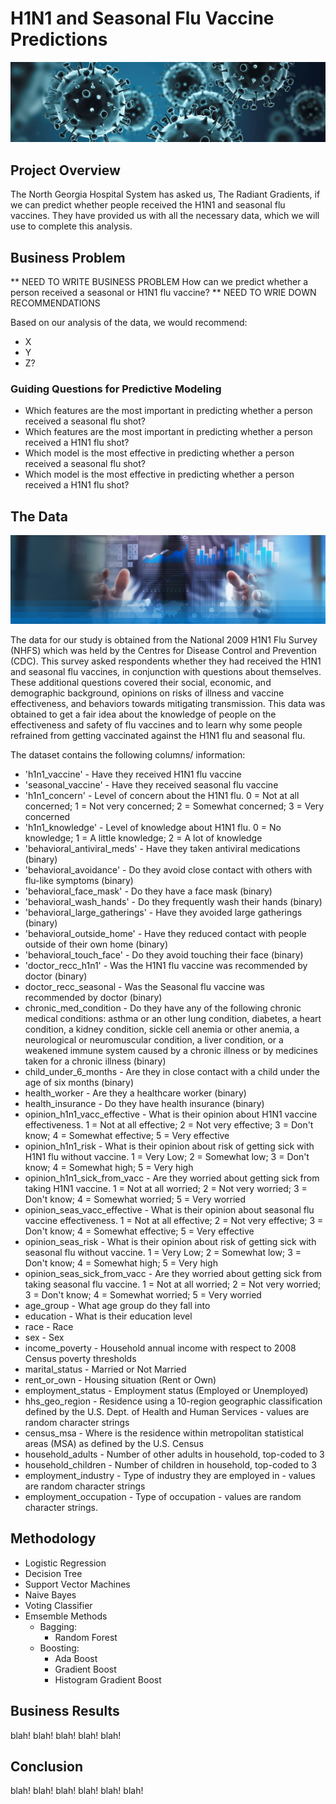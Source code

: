 # H1N1 and Seasonal Flu Vaccine Predictions
![fluvirus](https://github.com/AbsIbs/H1N1_flu_vaccine_project/blob/main/images/flu%20banner.jpeg)

## Project Overview

The North Georgia Hospital System has asked us, The Radiant Gradients, if we can predict whether people received the H1N1 and seasonal flu vaccines. They have provided us with all the necessary data, which we will use to complete this analysis.

## Business Problem

** NEED TO WRITE BUSINESS PROBLEM
How can we predict whether a person received a seasonal or H1N1 flu vaccine?
** NEED TO WRIE DOWN RECOMMENDATIONS

Based on our analysis of the data, we would recommend:
<ul>
  <li>X</li>
  <li>Y</li>
  <li>Z?</li>
</ul>

### Guiding Questions for Predictive Modeling
<ul>
  <li>Which features are the most important in predicting whether a person received a seasonal flu shot?</li>
  <li>Which features are the most important in predicting whether a person received a H1N1 flu shot?</li>
  <li>Which model is the most effective in predicting whether a person received a seasonal flu shot?</li>
  <li>Which model is the most effective in predicting whether a person received a H1N1 flu shot?</li>
</ul>



## The Data
![databanner](https://github.com/AbsIbs/H1N1_flu_vaccine_project/blob/main/images/data-science-banner.jpeg)

The data for our study is obtained from the National 2009 H1N1 Flu Survey (NHFS) which was held by the Centres for Disease Control and Prevention (CDC). This survey asked respondents whether they had received the H1N1 and seasonal flu vaccines, in conjunction with questions about themselves. These additional questions covered their social, economic, and demographic background, opinions on risks of illness and vaccine effectiveness, and behaviors towards mitigating transmission. This data was obtained to get a fair idea about the knowledge of people on the effectiveness and safety of flu vaccines and to learn why some people refrained from getting vaccinated against the H1N1 flu and seasonal flu.

The dataset contains the following columns/ information:
<ul>
<li>'h1n1_vaccine' - Have they received H1N1 flu vaccine</li>
<li>'seasonal_vaccine' - Have they received seasonal flu vaccine</li>
<li>'h1n1_concern' - Level of concern about the H1N1 flu. 0 = Not at all concerned; 1 = Not very concerned; 2 = Somewhat concerned; 3 = Very concerned</li>
<li>'h1n1_knowledge' - Level of knowledge about H1N1 flu. 0 = No knowledge; 1 = A little knowledge; 2 = A lot of knowledge</li>
<li>'behavioral_antiviral_meds' - Have they taken antiviral medications (binary)</li>
<li>'behavioral_avoidance' - Do they avoid close contact with others with flu-like symptoms (binary)</li>
<li>'behavioral_face_mask' - Do they have a face mask (binary)</li>
<li>'behavioral_wash_hands' - Do they frequently wash their hands (binary)</li>
<li>'behavioral_large_gatherings' - Have they avoided large gatherings (binary)</li>
<li>'behavioral_outside_home' - Have they reduced contact with people outside of their own home (binary)</li>
<li>'behavioral_touch_face' - Do they avoid touching their face (binary)</li>
<li>'doctor_recc_h1n1' - Was the H1N1 flu vaccine was recommended by doctor (binary)</li>
<li>doctor_recc_seasonal - Was the Seasonal flu vaccine was recommended by doctor (binary)</li>
<li>chronic_med_condition - Do they have any of the following chronic medical conditions: asthma or an other lung condition, diabetes, a heart condition, a kidney condition, sickle cell anemia or other anemia, a neurological or neuromuscular condition, a liver condition, or a weakened immune system caused by a chronic illness or by medicines taken for a chronic illness (binary)</li>
<li>child_under_6_months - Are they in close contact with a child under the age of six months (binary)</li>
<li>health_worker - Are they a healthcare worker (binary)</li>
<li>health_insurance - Do they have health insurance (binary)</li>
<li>opinion_h1n1_vacc_effective -  What is their opinion about H1N1 vaccine effectiveness. 1 = Not at all effective; 2 = Not very effective; 3 = Don't know; 4 = Somewhat effective; 5 = Very effective</li>
<li>opinion_h1n1_risk - What is their opinion about risk of getting sick with H1N1 flu without vaccine. 1 = Very Low; 2 = Somewhat low; 3 = Don't know; 4 = Somewhat high; 5 = Very high</li>
<li>opinion_h1n1_sick_from_vacc - Are they worried about getting sick from taking H1N1 vaccine. 1 = Not at all worried; 2 = Not very worried; 3 = Don't know; 4 = Somewhat worried; 5 = Very worried</li>
<li>opinion_seas_vacc_effective - What is their opinion about seasonal flu vaccine effectiveness. 1 = Not at all effective; 2 = Not very effective; 3 = Don't know; 4 = Somewhat effective; 5 = Very effective</li>
<li>opinion_seas_risk - What is their opinion about risk of getting sick with seasonal flu without vaccine. 1 = Very Low; 2 = Somewhat low; 3 = Don't know; 4 = Somewhat high; 5 = Very high</li>
<li>opinion_seas_sick_from_vacc - Are they worried about getting sick from taking seasonal flu vaccine. 1 = Not at all worried; 2 = Not very worried; 3 = Don't know; 4 = Somewhat worried; 5 = Very worried</li>
<li>age_group - What age group do they fall into</li>
<li>education - What is their education level</li>
<li>race - Race </li>
<li>sex - Sex </li>
<li>income_poverty - Household annual income with respect to 2008 Census poverty thresholds</li>
<li>marital_status - Married or Not Married</li>
<li>rent_or_own - Housing situation (Rent or Own)</li>
<li>employment_status - Employment status (Employed or Unemployed)</li>
<li>hhs_geo_region - Residence using a 10-region geographic classification defined by the U.S. Dept. of Health and Human Services - values are random character strings</li>
<li>census_msa - Where is the residence within metropolitan statistical areas (MSA) as defined by the U.S. Census</li>
<li>household_adults - Number of other adults in household, top-coded to 3</li>
<li>household_children - Number of children in household, top-coded to 3</li>
<li>employment_industry - Type of industry they are employed in - values are random character strings</li>
<li>employment_occupation - Type of occupation - values are random character strings.</li>
</ul>

## Methodology 
<ul>
  <li>Logistic Regression</li>
  <li>Decision Tree</li>
  <li>Support Vector Machines</li>
  <li>Naive Bayes</li>
  <li>Voting Classifier</li>
  <li>Emsemble Methods
    <ul>
          <li>Bagging: 
            <ul>
              <li>Random Forest</li>
            </ul>
          <li>Boosting: 
             <ul>
                <li>Ada Boost</li>
                   <li>Gradient Boost</li>
                      <li>Histogram Gradient Boost</li>
               </ul>
    </ul>
</ul>

      

## Business Results

blah! blah! blah! blah! blah!

## Conclusion

blah! blah! blah! blah! blah! blah!

